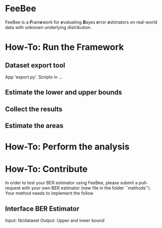 # FeeBee
FeeBee is a ***F***ram***e***work for ***e***valuating ***B***ayes ***e***rror ***e***stimators on real-world data with unknown underlying distribution.

# How-To: Run the Framework

## Dataset export tool
App 'export.py'. Scripts in ...

## Estimate the lower and upper bounds

## Collect the results

## Estimate the areas

# How-To: Perform the analysis

# How-To: Contribute

In order to test your BER estimator using FeeBee, please submit a pull-request with your own BER estimator (new file in the folder ``methods'').
Your method needs to implement the follow

## Interface BER Estimator

Input: lib/dataset
Output: Upper and lower bound
